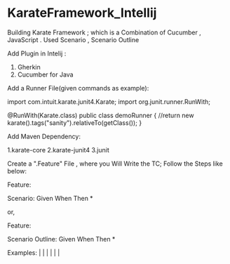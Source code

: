 # KarateFramework_Intellij

Building Karate Framework ; which is a Combination of Cucumber , JavaScript . Used Scenario , Scenario Outline 

Add Plugin in Intelij :
1. Gherkin
2. Cucumber for Java

Add a Runner File(given commands as example):

import com.intuit.karate.junit4.Karate;
import org.junit.runner.RunWith;

@RunWith(Karate.class)
public class demoRunner {
    //return new karate().tags("sanity").relativeTo(getClass());
}


Add Maven Dependency:

1.karate-core
2.karate-junit4
3.junit

Create a ".Feature" File , where you Will Write the TC; Follow the Steps like below:

Feature:

Scenario:
Given
When 
Then
*

or,

Feature:

Scenario Outline:
Given
When 
Then
*

Examples:
  |     |     |
  |     |     |





